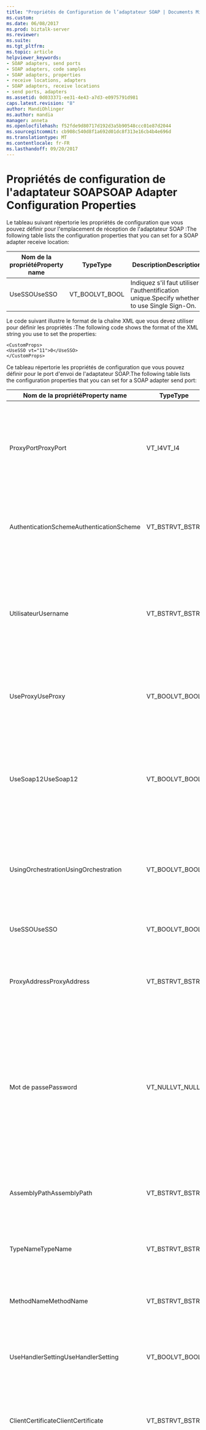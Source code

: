 ```yaml
---
title: "Propriétés de Configuration de l’adaptateur SOAP | Documents Microsoft"
ms.custom: 
ms.date: 06/08/2017
ms.prod: biztalk-server
ms.reviewer: 
ms.suite: 
ms.tgt_pltfrm: 
ms.topic: article
helpviewer_keywords:
- SOAP adapters, send ports
- SOAP adapters, code samples
- SOAP adapters, properties
- receive locations, adapters
- SOAP adapters, receive locations
- send ports, adapters
ms.assetid: 0d033371-ee31-4e43-a7d3-e0975791d981
caps.latest.revision: "8"
author: MandiOhlinger
ms.author: mandia
manager: anneta
ms.openlocfilehash: f52fde9d80717d192d3a5b90548ccc01e87d2044
ms.sourcegitcommit: cb908c540d8f1a692d01dc8f313e16cb4b4e696d
ms.translationtype: MT
ms.contentlocale: fr-FR
ms.lasthandoff: 09/20/2017
---
```

# <a name="soap-adapter-configuration-properties"></a><span data-ttu-id="ab4e9-102">Propriétés de configuration de l'adaptateur SOAP</span><span class="sxs-lookup"><span data-stu-id="ab4e9-102">SOAP Adapter Configuration Properties</span></span>
<span data-ttu-id="ab4e9-103">Le tableau suivant répertorie les propriétés de configuration que vous pouvez définir pour l'emplacement de réception de l'adaptateur SOAP :</span><span class="sxs-lookup"><span data-stu-id="ab4e9-103">The following table lists the configuration properties that you can set for a SOAP adapter receive location:</span></span>  
  
|<span data-ttu-id="ab4e9-104">Nom de la propriété</span><span class="sxs-lookup"><span data-stu-id="ab4e9-104">Property name</span></span>|<span data-ttu-id="ab4e9-105">Type</span><span class="sxs-lookup"><span data-stu-id="ab4e9-105">Type</span></span>|<span data-ttu-id="ab4e9-106"> Description</span><span class="sxs-lookup"><span data-stu-id="ab4e9-106">Description</span></span>|<span data-ttu-id="ab4e9-107">Restrictions</span><span class="sxs-lookup"><span data-stu-id="ab4e9-107">Restrictions</span></span>|<span data-ttu-id="ab4e9-108">Commentaires</span><span class="sxs-lookup"><span data-stu-id="ab4e9-108">Comments</span></span>|  
|-------------------|----------|-----------------|------------------|--------------|  
|<span data-ttu-id="ab4e9-109">UseSSO</span><span class="sxs-lookup"><span data-stu-id="ab4e9-109">UseSSO</span></span>|<span data-ttu-id="ab4e9-110">VT_BOOL</span><span class="sxs-lookup"><span data-stu-id="ab4e9-110">VT_BOOL</span></span>|<span data-ttu-id="ab4e9-111">Indiquez s'il faut utiliser l'authentification unique.</span><span class="sxs-lookup"><span data-stu-id="ab4e9-111">Specify whether to use Single Sign-On.</span></span>|<span data-ttu-id="ab4e9-112">-Les valeurs valides sont :</span><span class="sxs-lookup"><span data-stu-id="ab4e9-112">-   Valid values are:</span></span><br /><span data-ttu-id="ab4e9-113">-à -1 (true)</span><span class="sxs-lookup"><span data-stu-id="ab4e9-113">-   -1 (true)</span></span><br /><span data-ttu-id="ab4e9-114">-0 (faux)</span><span class="sxs-lookup"><span data-stu-id="ab4e9-114">-   0 (false)</span></span>|<span data-ttu-id="ab4e9-115">La valeur par défaut est 0 (false).</span><span class="sxs-lookup"><span data-stu-id="ab4e9-115">The default value is 0 (false).</span></span>|  
  
 <span data-ttu-id="ab4e9-116">Le code suivant illustre le format de la chaîne XML que vous devez utiliser pour définir les propriétés :</span><span class="sxs-lookup"><span data-stu-id="ab4e9-116">The following code shows the format of the XML string you use to set the properties:</span></span>  
  
```  
<CustomProps>  
<UseSSO vt="11">0</UseSSO>  
</CustomProps>  
```  
  
 <span data-ttu-id="ab4e9-117">Ce tableau répertorie les propriétés de configuration que vous pouvez définir pour le port d'envoi de l'adaptateur SOAP.</span><span class="sxs-lookup"><span data-stu-id="ab4e9-117">The following table lists the configuration properties that you can set for a SOAP adapter send port:</span></span>  
  
|<span data-ttu-id="ab4e9-118">Nom de la propriété</span><span class="sxs-lookup"><span data-stu-id="ab4e9-118">Property name</span></span>|<span data-ttu-id="ab4e9-119">Type</span><span class="sxs-lookup"><span data-stu-id="ab4e9-119">Type</span></span>|<span data-ttu-id="ab4e9-120"> Description</span><span class="sxs-lookup"><span data-stu-id="ab4e9-120">Description</span></span>|<span data-ttu-id="ab4e9-121">Restrictions</span><span class="sxs-lookup"><span data-stu-id="ab4e9-121">Restrictions</span></span>|<span data-ttu-id="ab4e9-122">Commentaires</span><span class="sxs-lookup"><span data-stu-id="ab4e9-122">Comments</span></span>|  
|-------------------|----------|-----------------|------------------|--------------|  
|<span data-ttu-id="ab4e9-123">ProxyPort</span><span class="sxs-lookup"><span data-stu-id="ab4e9-123">ProxyPort</span></span>|<span data-ttu-id="ab4e9-124">VT_I4</span><span class="sxs-lookup"><span data-stu-id="ab4e9-124">VT_I4</span></span>|<span data-ttu-id="ab4e9-125">Indiquer le port du serveur proxy pour ce port d'envoi.</span><span class="sxs-lookup"><span data-stu-id="ab4e9-125">Specify the proxy server port for this send port.</span></span>|<span data-ttu-id="ab4e9-126">Aucune</span><span class="sxs-lookup"><span data-stu-id="ab4e9-126">None</span></span>|<span data-ttu-id="ab4e9-127">Cette propriété ne requiert une valeur que si la propriété UseProxy est définie sur -1 (vrai).</span><span class="sxs-lookup"><span data-stu-id="ab4e9-127">This property does not require a value unless the UseProxy property is set to -1 (true).</span></span><br /><br /> <span data-ttu-id="ab4e9-128">La valeur par défaut est 80.</span><span class="sxs-lookup"><span data-stu-id="ab4e9-128">The default value is 80.</span></span>|  
|<span data-ttu-id="ab4e9-129">AuthenticationScheme</span><span class="sxs-lookup"><span data-stu-id="ab4e9-129">AuthenticationScheme</span></span>|<span data-ttu-id="ab4e9-130">VT_BSTR</span><span class="sxs-lookup"><span data-stu-id="ab4e9-130">VT_BSTR</span></span>|<span data-ttu-id="ab4e9-131">Indiquez le type d'authentification à utiliser avec le serveur de destination.</span><span class="sxs-lookup"><span data-stu-id="ab4e9-131">Specify the type of authentication to use with the destination server.</span></span>|<span data-ttu-id="ab4e9-132">Les valeurs valides sont :</span><span class="sxs-lookup"><span data-stu-id="ab4e9-132">Valid values are:</span></span><br /><br /> <span data-ttu-id="ab4e9-133">-Anonyme</span><span class="sxs-lookup"><span data-stu-id="ab4e9-133">-   Anonymous</span></span><br /><span data-ttu-id="ab4e9-134">-De base</span><span class="sxs-lookup"><span data-stu-id="ab4e9-134">-   Basic</span></span><br /><span data-ttu-id="ab4e9-135">-Résumé</span><span class="sxs-lookup"><span data-stu-id="ab4e9-135">-   Digest</span></span><br /><span data-ttu-id="ab4e9-136">-NTLM</span><span class="sxs-lookup"><span data-stu-id="ab4e9-136">-   NTLM</span></span>|<span data-ttu-id="ab4e9-137">La valeur par défaut est Anonyme.</span><span class="sxs-lookup"><span data-stu-id="ab4e9-137">The default value is Anonymous.</span></span>|  
|<span data-ttu-id="ab4e9-138">Utilisateur</span><span class="sxs-lookup"><span data-stu-id="ab4e9-138">Username</span></span>|<span data-ttu-id="ab4e9-139">VT_BSTR</span><span class="sxs-lookup"><span data-stu-id="ab4e9-139">VT_BSTR</span></span>|<span data-ttu-id="ab4e9-140">Indiquer le nom d'utilisateur nécessaire à l'authentification sur le serveur de destination.</span><span class="sxs-lookup"><span data-stu-id="ab4e9-140">Specify the user name to use for authentication with the destination server.</span></span>|<span data-ttu-id="ab4e9-141">Longueur minimale : 0</span><span class="sxs-lookup"><span data-stu-id="ab4e9-141">Minimum length: 0</span></span><br /><br /> <span data-ttu-id="ab4e9-142">Longueur maximale : 256</span><span class="sxs-lookup"><span data-stu-id="ab4e9-142">Maximum length: 256</span></span>|<span data-ttu-id="ab4e9-143">Cette propriété ne requiert une valeur que si la propriété AuthentificationScheme est définie sur De base ou Digest et si la propriété UseSSO est définie sur 0 (faux).</span><span class="sxs-lookup"><span data-stu-id="ab4e9-143">This property does not require a value unless the AuthenticationScheme property is set to Basic or Digest and the UseSSO property is set to 0 (false).</span></span>|  
|<span data-ttu-id="ab4e9-144">UseProxy</span><span class="sxs-lookup"><span data-stu-id="ab4e9-144">UseProxy</span></span>|<span data-ttu-id="ab4e9-145">VT_BOOL</span><span class="sxs-lookup"><span data-stu-id="ab4e9-145">VT_BOOL</span></span>|<span data-ttu-id="ab4e9-146">Indiquez si le gestionnaire d'envoi SOAP fait appel ou non à un serveur proxy.</span><span class="sxs-lookup"><span data-stu-id="ab4e9-146">Specify whether the SOAP send handler uses a proxy server.</span></span>|<span data-ttu-id="ab4e9-147">Les valeurs valides sont :</span><span class="sxs-lookup"><span data-stu-id="ab4e9-147">Valid values are:</span></span><br /><br /> <span data-ttu-id="ab4e9-148">-à -1 (true)</span><span class="sxs-lookup"><span data-stu-id="ab4e9-148">-   -1 (true)</span></span><br /><span data-ttu-id="ab4e9-149">-0 (faux)</span><span class="sxs-lookup"><span data-stu-id="ab4e9-149">-   0 (false)</span></span>|<span data-ttu-id="ab4e9-150">La valeur par défaut est 0 (false).</span><span class="sxs-lookup"><span data-stu-id="ab4e9-150">The default value is 0 (false).</span></span>|  
|<span data-ttu-id="ab4e9-151">UseSoap12</span><span class="sxs-lookup"><span data-stu-id="ab4e9-151">UseSoap12</span></span>|<span data-ttu-id="ab4e9-152">VT_BOOL</span><span class="sxs-lookup"><span data-stu-id="ab4e9-152">VT_BOOL</span></span>|<span data-ttu-id="ab4e9-153">Indiquez qu'il faut générer un code proxy qui prendra en charge le protocole SOAP 1.2.</span><span class="sxs-lookup"><span data-stu-id="ab4e9-153">Specify to generate proxy code that will support the SOAP 1.2 protocol.</span></span>|<span data-ttu-id="ab4e9-154">Si cette option n’est pas sélectionnée, le code de proxy 1.1 compatible SOAP sera généré.</span><span class="sxs-lookup"><span data-stu-id="ab4e9-154">If this option is not selected, SOAP 1.1-compliant proxy code will be generated.</span></span><br /><br /> <span data-ttu-id="ab4e9-155">Les valeurs valides sont :</span><span class="sxs-lookup"><span data-stu-id="ab4e9-155">Valid values are:</span></span><br /><br /> <span data-ttu-id="ab4e9-156">-à -1 (true)</span><span class="sxs-lookup"><span data-stu-id="ab4e9-156">-   -1 (true)</span></span><br /><span data-ttu-id="ab4e9-157">-0 (faux)</span><span class="sxs-lookup"><span data-stu-id="ab4e9-157">-   0 (false)</span></span>|<span data-ttu-id="ab4e9-158">La valeur par défaut est 0 (false).</span><span class="sxs-lookup"><span data-stu-id="ab4e9-158">The default value is 0 (false).</span></span>|  
|<span data-ttu-id="ab4e9-159">UsingOrchestration</span><span class="sxs-lookup"><span data-stu-id="ab4e9-159">UsingOrchestration</span></span>|<span data-ttu-id="ab4e9-160">VT_BOOL</span><span class="sxs-lookup"><span data-stu-id="ab4e9-160">VT_BOOL</span></span>|<span data-ttu-id="ab4e9-161">Indiquez s'il faut utiliser le proxy de service Web associé à l'adresse de ce port d'envoi.</span><span class="sxs-lookup"><span data-stu-id="ab4e9-161">Specify whether to use the Web service proxy associated with the address for this send port.</span></span>|<span data-ttu-id="ab4e9-162">Les valeurs valides sont :</span><span class="sxs-lookup"><span data-stu-id="ab4e9-162">Valid values are:</span></span><br /><br /> <span data-ttu-id="ab4e9-163">-à -1 (true)</span><span class="sxs-lookup"><span data-stu-id="ab4e9-163">-   -1 (true)</span></span><br /><span data-ttu-id="ab4e9-164">-0 (faux)</span><span class="sxs-lookup"><span data-stu-id="ab4e9-164">-   0 (false)</span></span>|<span data-ttu-id="ab4e9-165">La valeur par défaut est -1 (vrai).</span><span class="sxs-lookup"><span data-stu-id="ab4e9-165">The default value is -1 (true).</span></span>|  
|<span data-ttu-id="ab4e9-166">UseSSO</span><span class="sxs-lookup"><span data-stu-id="ab4e9-166">UseSSO</span></span>|<span data-ttu-id="ab4e9-167">VT_BOOL</span><span class="sxs-lookup"><span data-stu-id="ab4e9-167">VT_BOOL</span></span>|<span data-ttu-id="ab4e9-168">Indiquer si l'authentification unique de l'entreprise est utilisée.</span><span class="sxs-lookup"><span data-stu-id="ab4e9-168">Specify that Enterprise Single Sign-On is used.</span></span>|<span data-ttu-id="ab4e9-169">Les valeurs valides sont :</span><span class="sxs-lookup"><span data-stu-id="ab4e9-169">Valid values are:</span></span><br /><br /> <span data-ttu-id="ab4e9-170">-à -1 (true)</span><span class="sxs-lookup"><span data-stu-id="ab4e9-170">-   -1 (true)</span></span><br /><span data-ttu-id="ab4e9-171">-0 (faux)</span><span class="sxs-lookup"><span data-stu-id="ab4e9-171">-   0 (false)</span></span>|<span data-ttu-id="ab4e9-172">La valeur par défaut est 0 (false).</span><span class="sxs-lookup"><span data-stu-id="ab4e9-172">The default value is 0 (false).</span></span>|  
|<span data-ttu-id="ab4e9-173">ProxyAddress</span><span class="sxs-lookup"><span data-stu-id="ab4e9-173">ProxyAddress</span></span>|<span data-ttu-id="ab4e9-174">VT_BSTR</span><span class="sxs-lookup"><span data-stu-id="ab4e9-174">VT_BSTR</span></span>|<span data-ttu-id="ab4e9-175">Indiquer le nom du serveur proxy.</span><span class="sxs-lookup"><span data-stu-id="ab4e9-175">Specify the name of the proxy server.</span></span>|<span data-ttu-id="ab4e9-176">Cette propriété n'est valide que si la propriété UseProxy est définie sur -1 (vrai).</span><span class="sxs-lookup"><span data-stu-id="ab4e9-176">This property is only valid if the UseProxy property is set to -1 (true).</span></span>|<span data-ttu-id="ab4e9-177">Aucune</span><span class="sxs-lookup"><span data-stu-id="ab4e9-177">None</span></span>|  
|<span data-ttu-id="ab4e9-178">Mot de passe</span><span class="sxs-lookup"><span data-stu-id="ab4e9-178">Password</span></span>|<span data-ttu-id="ab4e9-179">VT_NULL</span><span class="sxs-lookup"><span data-stu-id="ab4e9-179">VT_NULL</span></span>|<span data-ttu-id="ab4e9-180">Indiquer le mot de passe à utiliser pour l'authentification sur le serveur de destination.</span><span class="sxs-lookup"><span data-stu-id="ab4e9-180">Specify the password to use for authentication with the destination server.</span></span>|<span data-ttu-id="ab4e9-181">Cette valeur est toujours définie sur Null lors de l'exportation d'un fichier de liaison.</span><span class="sxs-lookup"><span data-stu-id="ab4e9-181">This value is always set to null when exporting a binding file.</span></span> <span data-ttu-id="ab4e9-182">Ce champ doit être complété manuellement avec le mot de passe avant l'importation du fichier de liaison dans la configuration BizTalk Server cible.</span><span class="sxs-lookup"><span data-stu-id="ab4e9-182">This field must be manually populated with the password before importing the binding file into the target BizTalk Server configuration.</span></span>|<span data-ttu-id="ab4e9-183">Cette propriété ne requiert une valeur que si la propriété AuthentificationScheme est définie sur De base ou Digest et si la propriété UseSSO est définie sur 0 (faux).</span><span class="sxs-lookup"><span data-stu-id="ab4e9-183">This property does not require a value unless the AuthenticationScheme property is set to Basic or Digest and the UseSSO property is set to 0 (false).</span></span>|  
|<span data-ttu-id="ab4e9-184">AssemblyPath</span><span class="sxs-lookup"><span data-stu-id="ab4e9-184">AssemblyPath</span></span>|<span data-ttu-id="ab4e9-185">VT_BSTR</span><span class="sxs-lookup"><span data-stu-id="ab4e9-185">VT_BSTR</span></span>|<span data-ttu-id="ab4e9-186">Indiquez le chemin d'accès de l'assembly contenant le proxy du service Web.</span><span class="sxs-lookup"><span data-stu-id="ab4e9-186">Specify the path to the assembly containing the Web service proxy.</span></span>|<span data-ttu-id="ab4e9-187">Aucune</span><span class="sxs-lookup"><span data-stu-id="ab4e9-187">None</span></span>|<span data-ttu-id="ab4e9-188">Aucune</span><span class="sxs-lookup"><span data-stu-id="ab4e9-188">None</span></span>|  
|<span data-ttu-id="ab4e9-189">TypeName</span><span class="sxs-lookup"><span data-stu-id="ab4e9-189">TypeName</span></span>|<span data-ttu-id="ab4e9-190">VT_BSTR</span><span class="sxs-lookup"><span data-stu-id="ab4e9-190">VT_BSTR</span></span>|<span data-ttu-id="ab4e9-191">Indiquez le nom de la classe contenant la méthode Web à appeler.</span><span class="sxs-lookup"><span data-stu-id="ab4e9-191">Specify the name of the class that contains the Web method to be invoked.</span></span>|<span data-ttu-id="ab4e9-192">Aucune</span><span class="sxs-lookup"><span data-stu-id="ab4e9-192">None</span></span>|<span data-ttu-id="ab4e9-193">Aucune</span><span class="sxs-lookup"><span data-stu-id="ab4e9-193">None</span></span>|  
|<span data-ttu-id="ab4e9-194">MethodName</span><span class="sxs-lookup"><span data-stu-id="ab4e9-194">MethodName</span></span>|<span data-ttu-id="ab4e9-195">VT_BSTR</span><span class="sxs-lookup"><span data-stu-id="ab4e9-195">VT_BSTR</span></span>|<span data-ttu-id="ab4e9-196">Indiquez la méthode de la classe contenant la méthode Web qui sera appelée.</span><span class="sxs-lookup"><span data-stu-id="ab4e9-196">Specify the method of the class that will be invoked.</span></span>|<span data-ttu-id="ab4e9-197">Aucune</span><span class="sxs-lookup"><span data-stu-id="ab4e9-197">None</span></span>|<span data-ttu-id="ab4e9-198">Aucune</span><span class="sxs-lookup"><span data-stu-id="ab4e9-198">None</span></span>|  
|<span data-ttu-id="ab4e9-199">UseHandlerSetting</span><span class="sxs-lookup"><span data-stu-id="ab4e9-199">UseHandlerSetting</span></span>|<span data-ttu-id="ab4e9-200">VT_BOOL</span><span class="sxs-lookup"><span data-stu-id="ab4e9-200">VT_BOOL</span></span>|<span data-ttu-id="ab4e9-201">Indiquez s'il faut utiliser la configuration proxy par défaut pour le gestionnaire d'envoi SOAP.</span><span class="sxs-lookup"><span data-stu-id="ab4e9-201">Specify whether to use the SOAP send handler's default proxy configuration.</span></span>|<span data-ttu-id="ab4e9-202">Les valeurs valides sont :</span><span class="sxs-lookup"><span data-stu-id="ab4e9-202">Valid values are:</span></span><br /><br /> <span data-ttu-id="ab4e9-203">-à -1 (true)</span><span class="sxs-lookup"><span data-stu-id="ab4e9-203">-   -1 (true)</span></span><br /><span data-ttu-id="ab4e9-204">-0 (faux)</span><span class="sxs-lookup"><span data-stu-id="ab4e9-204">-   0 (false)</span></span>|<span data-ttu-id="ab4e9-205">La valeur par défaut est -1 (vrai).</span><span class="sxs-lookup"><span data-stu-id="ab4e9-205">The default value is -1 (true).</span></span>|  
|<span data-ttu-id="ab4e9-206">ClientCertificate</span><span class="sxs-lookup"><span data-stu-id="ab4e9-206">ClientCertificate</span></span>|<span data-ttu-id="ab4e9-207">VT_BSTR</span><span class="sxs-lookup"><span data-stu-id="ab4e9-207">VT_BSTR</span></span>|<span data-ttu-id="ab4e9-208">Indiquez l'empreinte de certificat du client à utiliser pour établir une connexion.</span><span class="sxs-lookup"><span data-stu-id="ab4e9-208">Specify the thumbprint of the client certificate to use for establishing a connection.</span></span>|<span data-ttu-id="ab4e9-209">Longueur minimale : 0</span><span class="sxs-lookup"><span data-stu-id="ab4e9-209">Minimum length: 0</span></span><br /><br /> <span data-ttu-id="ab4e9-210">Longueur maximale : 59</span><span class="sxs-lookup"><span data-stu-id="ab4e9-210">Maximum length: 59</span></span>|<span data-ttu-id="ab4e9-211">Aucune</span><span class="sxs-lookup"><span data-stu-id="ab4e9-211">None</span></span>|  
|<span data-ttu-id="ab4e9-212">ProxyPassword</span><span class="sxs-lookup"><span data-stu-id="ab4e9-212">ProxyPassword</span></span>|<span data-ttu-id="ab4e9-213">VT_NULL</span><span class="sxs-lookup"><span data-stu-id="ab4e9-213">VT_NULL</span></span>|<span data-ttu-id="ab4e9-214">Indiquez le mot de passe à utiliser pour l'authentification sur le serveur proxy.</span><span class="sxs-lookup"><span data-stu-id="ab4e9-214">Specify the password to use for authentication with the proxy server.</span></span>|<span data-ttu-id="ab4e9-215">Cette valeur est toujours définie sur Null lors de l'exportation d'un fichier de liaison.</span><span class="sxs-lookup"><span data-stu-id="ab4e9-215">This value is always set to null when exporting a binding file.</span></span> <span data-ttu-id="ab4e9-216">Ce champ doit être complété manuellement avec le mot de passe avant l'importation du fichier de liaison dans la configuration BizTalk Server cible.</span><span class="sxs-lookup"><span data-stu-id="ab4e9-216">This field must be manually populated with the password before importing the binding file into the target BizTalk Server configuration.</span></span>|<span data-ttu-id="ab4e9-217">Cette propriété ne requiert une valeur que si la propriété UseProxy est définie sur 0 (faux).</span><span class="sxs-lookup"><span data-stu-id="ab4e9-217">This property does not require a value if UseProxy is set to 0 (false).</span></span>|  
|<span data-ttu-id="ab4e9-218">ProxyUsername</span><span class="sxs-lookup"><span data-stu-id="ab4e9-218">ProxyUsername</span></span>|<span data-ttu-id="ab4e9-219">VT_BSTR</span><span class="sxs-lookup"><span data-stu-id="ab4e9-219">VT_BSTR</span></span>|<span data-ttu-id="ab4e9-220">Indiquez le nom d'utilisateur nécessaire à l'authentification sur le serveur proxy.</span><span class="sxs-lookup"><span data-stu-id="ab4e9-220">Specify the username to use for authentication with the proxy server.</span></span>|<span data-ttu-id="ab4e9-221">Aucune</span><span class="sxs-lookup"><span data-stu-id="ab4e9-221">None</span></span>|<span data-ttu-id="ab4e9-222">Cette propriété ne requiert une valeur que si la propriété UseProxy est définie sur -1 (vrai).</span><span class="sxs-lookup"><span data-stu-id="ab4e9-222">This property does not require a value unless the UseProxy property is set to -1 (true).</span></span>|  
  
 <span data-ttu-id="ab4e9-223">Le code suivant illustre le format de la chaîne XML que vous devez utiliser pour définir les propriétés :</span><span class="sxs-lookup"><span data-stu-id="ab4e9-223">The following code shows the format of the XML string you use to set the properties:</span></span>  
  
```  
<CustomProps>  
<ProxyPort vt="3">80</ProxyPort>  
<AuthenticationScheme vt="8">Basic</AuthenticationScheme>  
<Username vt="8">domain\testuser</Username>  
<UseProxy vt="11">-1</UseProxy>  
<UseSoap12 vt="11">-1</UseSoap12>  
<UsingOrchestration vt="11">-1</UsingOrchestration>  
<UseSSO vt="11">0</UseSSO>  
<ProxyAddress vt="8">proxy</ProxyAddress>  
<Password vt="1" />  
<ProxyPort vt="3">80</ProxyPort>  
<AssemblyPath vt="8">C:\Websvc.dll</AssemblyPath>  
<TypeName vt="8">Websvc.svc</TypeName>  
<MethodName vt="8">WebMethod</MethodName>  
<UseHandlerSetting vt="11">0</UseHandlerSetting></  
<ClientCertificate vt="8">23779A5EEA9693A37409021EFCDAB713A3680C34</ClientCertificate>  
<ProxyPassword vt="1" />  
<ProxyUsername vt="8">proxyuser</ProxyUsername>  
</CustomProps>  
```